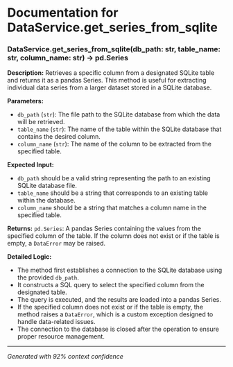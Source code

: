 # Documentation for DataService.get_series_from_sqlite

### DataService.get_series_from_sqlite(db_path: str, table_name: str, column_name: str) -> pd.Series

**Description:**
Retrieves a specific column from a designated SQLite table and returns it as a pandas Series. This method is useful for extracting individual data series from a larger dataset stored in a SQLite database.

**Parameters:**
- `db_path` (`str`): The file path to the SQLite database from which the data will be retrieved.
- `table_name` (`str`): The name of the table within the SQLite database that contains the desired column.
- `column_name` (`str`): The name of the column to be extracted from the specified table.

**Expected Input:**
- `db_path` should be a valid string representing the path to an existing SQLite database file.
- `table_name` should be a string that corresponds to an existing table within the database.
- `column_name` should be a string that matches a column name in the specified table.

**Returns:**
`pd.Series`: A pandas Series containing the values from the specified column of the table. If the column does not exist or if the table is empty, a `DataError` may be raised.

**Detailed Logic:**
- The method first establishes a connection to the SQLite database using the provided `db_path`.
- It constructs a SQL query to select the specified column from the designated table.
- The query is executed, and the results are loaded into a pandas Series.
- If the specified column does not exist or if the table is empty, the method raises a `DataError`, which is a custom exception designed to handle data-related issues.
- The connection to the database is closed after the operation to ensure proper resource management.

---
*Generated with 92% context confidence*
